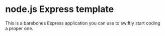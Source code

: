 # node.js Express template

This is a barebones Express application you can use to swiftly start
coding a proper one.
